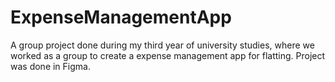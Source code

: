 # ExpenseManagementApp
A group project done during my third year of university studies, where we worked as a group to create a expense management app for flatting. Project was done in Figma.
